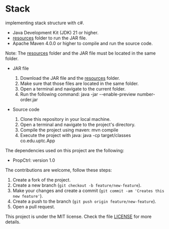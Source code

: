 # Stack

implementing stack structure with c#.

- Java Development Kit (JDK) 21 or higher.
- [resources](resources) folder to run the JAR file.
- Apache Maven 4.0.0 or higher to compile and run the source code.

Note: The [resources](resources) folder and the JAR file must be located in the same folder.

- JAR file
  1. Download the JAR file and the [resources](resources) folder.
  2. Make sure that those files are located in the same folder.
  3. Open a terminal and navigate to the current folder.
  4. Run the following command: java -jar --enable-preview number-order.jar

- Source code
  1. Clone this repository in your local machine.
  2. Open a terminal and navigate to the project's directory.
  3. Compile the project using maven: mvn compile
  4. Execute the project with java: java -cp target/classes co.edu.uptc.App


The dependencies used on this project are the following:

- PropCtrl: version 1.0

The contributions are welcome, follow these steps:

1. Create a fork of the project.
2. Create a new branch (`git checkout -b feature/new-feature`).
3. Make your changes and create a commit (`git commit -am 'Creates this new feature'`).
4. Create a push to the branch (`git push origin feature/new-feature`).
5. Open a pull request.

This project is under the MIT license. Check the file [LICENSE](LICENSE) for more details.
